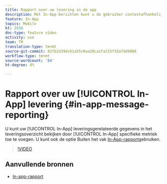 ```yaml
---
title: Rapport over uw levering in de app
description: Met In-App-berichten kunt u de gebruiker contextafhankelijke In-App-berichten geven als reactie op het realtime gedrag van de klant binnen de mobiele toepassing.
feature: In-App
topics: Mobile
kt: 2558
doc-type: feature video
activity: use
team: TM
translation-type: tm+mt
source-git-commit: 82fb2d39dc61a55c0aa20ca1fa215f35a7dd9088
workflow-type: tm+mt
source-wordcount: '84'
ht-degree: 4%

---
```


# Rapport over uw [!UICONTROL In-App] levering {#in-app-message-reporting}

U kunt uw [!UICONTROL In-App] leveringsgerelateerde gegevens in het leveringsoverzicht bekijken door [!UICONTROL In-App] specifieke metriek toe te voegen. U kunt ook de optie Buiten het vak [In-App-rapport](https://docs.adobe.com/content/help/en/campaign-standard/using/reporting/list-of-reports/in-app-report.html)gebruiken.

>[!VIDEO](https://video.tv.adobe.com/v/26412?quality=12)

## Aanvullende bronnen

* [In-app-rapport](https://docs.adobe.com/content/help/en/campaign-standard/using/reporting/list-of-reports/in-app-report.html)
